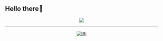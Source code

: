 Hello there👋
-----

<p align = "center">
<img src="https://cdn.discordapp.com/attachments/931717142091546668/931717428948402216/pir2.gif">
</p>

------


<p align="center">
  <a href="https://www.youtube.com/watch?v=dQw4w9WgXcQ">
    <img src="https://discord.c99.nl/widget/theme-4/804388817829363742.png" alt="t9i"/>
     </a>
